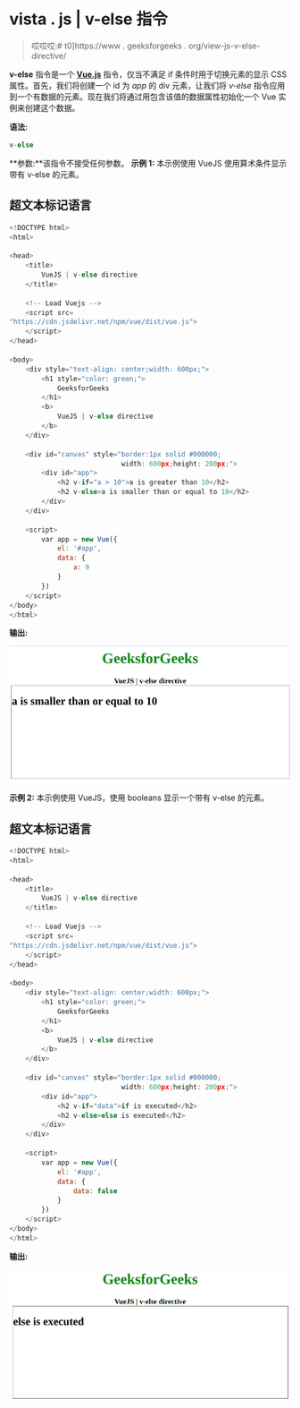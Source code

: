 # vista . js | v-else 指令

> 哎哎哎:# t0]https://www . geeksforgeeks . org/view-js-v-else-directive/

**v-else** 指令是一个 [**Vue.js**](https://www.geeksforgeeks.org/vue-js-introduction-installation/) 指令，仅当不满足 if 条件时用于切换元素的显示 CSS 属性。首先，我们将创建一个 id 为 *app* 的 div 元素，让我们将 *v-else* 指令应用到一个有数据的元素。现在我们将通过用包含该值的数据属性初始化一个 Vue 实例来创建这个数据。

**语法:**

```js
v-else

```

**参数:**该指令不接受任何参数。
**示例 1:** 本示例使用 VueJS 使用算术条件显示带有 v-else 的元素。

## 超文本标记语言

```js
<!DOCTYPE html>
<html>

<head>
    <title>
        VueJS | v-else directive
    </title>

    <!-- Load Vuejs -->
    <script src=
"https://cdn.jsdelivr.net/npm/vue/dist/vue.js">
    </script>
</head>

<body>
    <div style="text-align: center;width: 600px;">
        <h1 style="color: green;">
            GeeksforGeeks
        </h1>
        <b>
            VueJS | v-else directive
        </b>
    </div>

    <div id="canvas" style="border:1px solid #000000;
                            width: 600px;height: 200px;">
        <div id="app">
            <h2 v-if="a > 10">a is greater than 10</h2>
            <h2 v-else>a is smaller than or equal to 10</h2>
        </div>
    </div>

    <script>
        var app = new Vue({
            el: '#app',
            data: {
                a: 9
            }
        })
    </script>
</body>
</html>
```

**输出:**

![](img/8527c2a5d9ac3517254ba689fbba6d80.png)

**示例 2:** 本示例使用 VueJS，使用 booleans 显示一个带有 v-else 的元素。

## 超文本标记语言

```js
<!DOCTYPE html>
<html>

<head>
    <title>
        VueJS | v-else directive
    </title>

    <!-- Load Vuejs -->
    <script src=
"https://cdn.jsdelivr.net/npm/vue/dist/vue.js">
    </script>
</head>

<body>
    <div style="text-align: center;width: 600px;">
        <h1 style="color: green;">
            GeeksforGeeks
        </h1>
        <b>
            VueJS | v-else directive
        </b>
    </div>

    <div id="canvas" style="border:1px solid #000000;
                            width: 600px;height: 200px;">
        <div id="app">
            <h2 v-if="data">if is executed</h2>
            <h2 v-else>else is executed</h2>
        </div>
    </div>

    <script>
        var app = new Vue({
            el: '#app',
            data: {
                data: false
            }
        })
    </script>
</body>
</html>
```

**输出:**

![](img/71ff8ff1a8bae771495834d60a29b373.png)